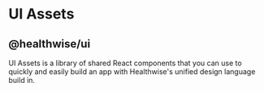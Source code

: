 # UI Assets
## @healthwise/ui

UI Assets is a library of shared React components that you can use to quickly and easily build an app with Healthwise's unified design language build in.
